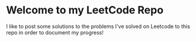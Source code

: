 # Welcome to my LeetCode Repo

I like to post some solutions to the problems I've solved on Leetcode to this repo in order to document my progress!


